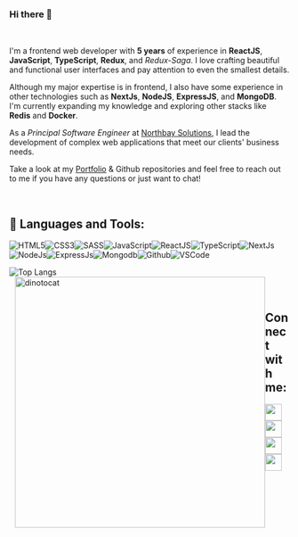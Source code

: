 ### Hi there 👋

<!-- 
    &nbsp; [![HitCount](http://hits.dwyl.com/SatYu26/SatYu26.svg)](http://hits.dwyl.com/SatYu26/SatYu26) 
-->


<br>

I'm a frontend web developer with **5 years** of experience in **ReactJS**, **JavaScript**, **TypeScript**, **Redux**, and *Redux-Saga*. I love crafting beautiful and functional user interfaces and pay attention to even the smallest details.

Although my major expertise is in frontend, I also have some experience in other technologies such as **NextJs**, **NodeJS**, **ExpressJS**, and **MongoDB**. I'm currently expanding my knowledge and exploring other stacks like **Redis** and **Docker**.

As a *Principal Software Engineer* at [Northbay Solutions](https://northbaysolutions.com), I lead the development of complex web applications that meet our clients' business needs.

Take a look at my [Portfolio](https://muhib.tech) & Github repositories and feel free to reach out to me if you have any questions or just want to chat!

<br>

## 🚀 Languages and Tools:

![HTML5](https://img.icons8.com/color/30/html-5.png)![CSS3](https://img.icons8.com/color/30/css3.png)![SASS](https://img.icons8.com/color/30/sass.png)![JavaScript](https://img.icons8.com/color/30/javascript.png)![ReactJS](https://img.icons8.com/color/30/react-native.png)![TypeScript](https://img.icons8.com/color/30/typescript.png)![NextJs](https://img.icons8.com/color/30/nextjs.png)![NodeJs](https://img.icons8.com/color/30/nodejs.png)![ExpressJs](https://img.icons8.com/color/30/express-js.png)![Mongodb](https://img.icons8.com/color/30/mongodb.png)![Github](https://img.icons8.com/color-glass/30/github.png)![VSCode](https://img.icons8.com/color/30/visual-studio-code-2019.png)
<br/>


![Top Langs](https://github-readme-stats.vercel.app/api/top-langs/?username=bakar-dev&theme=radical)<img src="https://github.com/ayush2390/banner/blob/main/web-development-programmer-engineering-coding-website-augmented-reality-interface-screens-developer-project-engineer-programming-software-application-design-cartoon-illustration_107791-3863-removebg-p.png" alt="dinotocat" style="float: left; margin-left: 10px;" width="450px" />

<br>

## Connect with me:

<p align="left">
<a href = "https://www.muhib.tech"><img src="https://img.icons8.com/fluent/48/000000/web.png" width="30px"/></a>
<a href = "https://www.linkedin.com/in/bakardev/"><img src="https://img.icons8.com/fluent/48/000000/linkedin.png" width="30px"/></a>
<a href = "https://twitter.com/bakardev"><img src="https://img.icons8.com/fluent/48/000000/twitter.png" width="30px"/></a>
<a href = "https://www.instagram.com/bakardev/"><img src="https://img.icons8.com/fluent/48/000000/instagram-new.png" width="30px"/></a>
</p>


